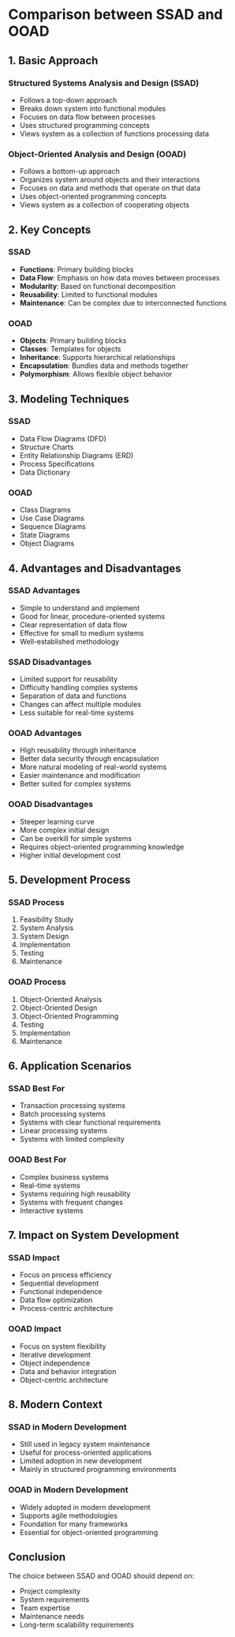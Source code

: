 # Comparison between SSAD and OOAD

## 1. Basic Approach

### Structured Systems Analysis and Design (SSAD)
- Follows a top-down approach
- Breaks down system into functional modules
- Focuses on data flow between processes
- Uses structured programming concepts
- Views system as a collection of functions processing data

### Object-Oriented Analysis and Design (OOAD)
- Follows a bottom-up approach
- Organizes system around objects and their interactions
- Focuses on data and methods that operate on that data
- Uses object-oriented programming concepts
- Views system as a collection of cooperating objects

## 2. Key Concepts

### SSAD
- **Functions**: Primary building blocks
- **Data Flow**: Emphasis on how data moves between processes
- **Modularity**: Based on functional decomposition
- **Reusability**: Limited to functional modules
- **Maintenance**: Can be complex due to interconnected functions

### OOAD
- **Objects**: Primary building blocks
- **Classes**: Templates for objects
- **Inheritance**: Supports hierarchical relationships
- **Encapsulation**: Bundles data and methods together
- **Polymorphism**: Allows flexible object behavior

## 3. Modeling Techniques

### SSAD
- Data Flow Diagrams (DFD)
- Structure Charts
- Entity Relationship Diagrams (ERD)
- Process Specifications
- Data Dictionary

### OOAD
- Class Diagrams
- Use Case Diagrams
- Sequence Diagrams
- State Diagrams
- Object Diagrams

## 4. Advantages and Disadvantages

### SSAD Advantages
- Simple to understand and implement
- Good for linear, procedure-oriented systems
- Clear representation of data flow
- Effective for small to medium systems
- Well-established methodology

### SSAD Disadvantages
- Limited support for reusability
- Difficulty handling complex systems
- Separation of data and functions
- Changes can affect multiple modules
- Less suitable for real-time systems

### OOAD Advantages
- High reusability through inheritance
- Better data security through encapsulation
- More natural modeling of real-world systems
- Easier maintenance and modification
- Better suited for complex systems

### OOAD Disadvantages
- Steeper learning curve
- More complex initial design
- Can be overkill for simple systems
- Requires object-oriented programming knowledge
- Higher initial development cost

## 5. Development Process

### SSAD Process
1. Feasibility Study
2. System Analysis
3. System Design
4. Implementation
5. Testing
6. Maintenance

### OOAD Process
1. Object-Oriented Analysis
2. Object-Oriented Design
3. Object-Oriented Programming
4. Testing
5. Implementation
6. Maintenance

## 6. Application Scenarios

### SSAD Best For
- Transaction processing systems
- Batch processing systems
- Systems with clear functional requirements
- Linear processing systems
- Systems with limited complexity

### OOAD Best For
- Complex business systems
- Real-time systems
- Systems requiring high reusability
- Systems with frequent changes
- Interactive systems

## 7. Impact on System Development

### SSAD Impact
- Focus on process efficiency
- Sequential development
- Functional independence
- Data flow optimization
- Process-centric architecture

### OOAD Impact
- Focus on system flexibility
- Iterative development
- Object independence
- Data and behavior integration
- Object-centric architecture

## 8. Modern Context

### SSAD in Modern Development
- Still used in legacy system maintenance
- Useful for process-oriented applications
- Limited adoption in new development
- Mainly in structured programming environments

### OOAD in Modern Development
- Widely adopted in modern development
- Supports agile methodologies
- Foundation for many frameworks
- Essential for object-oriented programming

## Conclusion

The choice between SSAD and OOAD should depend on:
- Project complexity
- System requirements
- Team expertise
- Maintenance needs
- Long-term scalability requirements